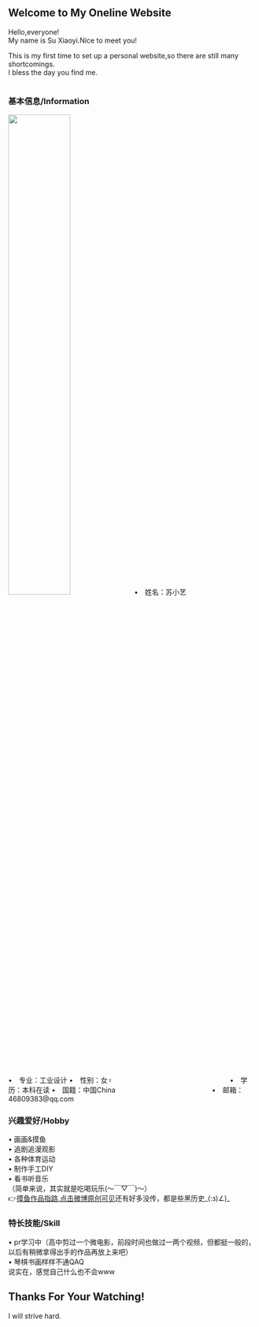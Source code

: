 ## Welcome to  My Oneline Website

Hello,everyone!  
My name is Su Xiaoyi.Nice to meet you!  
  
This is my first time to set up a personal website,so there are still many shortcomings.  
I bless the day you find me.

<embed autostart="true" hidden="true" loop="true" src="XiaoyiSu.github.io/赵海洋 - 夜空的寂静.mp3"></embed>

  
### 基本信息/Information
 <img src="XiaoyiSu.github.io/1607691359725.png" width="50%">  
•　姓名：苏小艺　　　　　　　　　　　　　　　•　专业：工业设计  
•　性别：女♀　　　　　　　　　　　　　　　　　•　学历：本科在读  
•　国籍：中国China　　　　　　　　　　　　　　•　邮箱：46809383@qq.com  
  
  
### 兴趣爱好/Hobby
• 画画&摸鱼  
• 追剧追漫观影  
• 各种体育运动  
• 制作手工DIY  
• 看书听音乐  
（简单来说，其实就是吃喝玩乐(～￣▽￣)～）  
:point_right:[摸鱼作品指路,点击微博原创可见](https://weibo.com/6793622185)还有好多没传，都是些黑历史_(:з)∠)_
   
   
### 特长技能/Skill
• pr学习中（高中剪过一个微电影，前段时间也做过一两个视频，但都挺一般的，以后有稍微拿得出手的作品再放上来吧）  
• 琴棋书画样样不通QAQ  
说实在，感觉自己什么也不会www  
  
  
## Thanks For Your Watching!
I will strive hard.

